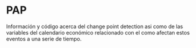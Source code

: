 # PAP
Información y código acerca del change point detection asi como de las variables del calendario económico relacionado con el como afectan estos eventos a una serie de tiempo.
